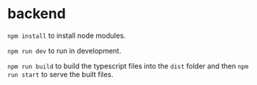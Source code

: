 # backend

`npm install` to install node modules.

`npm run dev` to run in development.

`npm run build` to build the typescript files into the `dist` folder and then `npm run start` to serve the built files.

